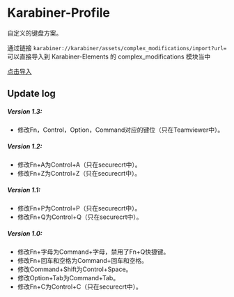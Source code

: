 # Karabiner-Profile

自定义的键盘方案。

通过链接 `karabiner://karabiner/assets/complex_modifications/import?url=` 可以直接导入到 Karabiner-Elements 的 complex_modifications 模块当中

[点击导入](karabiner://karabiner/assets/complex_modifications/import?url=https://raw.githubusercontent.com/clm0081/karabiner-profile/master/RomansProfile.json)

## Update log
 
##### Version 1.3: 

* 修改Fn，Control，Option，Command对应的键位（只在Teamviewer中）。

##### Version 1.2: 

* 修改Fn+A为Control+A（只在securecrt中）。
* 修改Fn+Z为Control+Z（只在securecrt中）。

##### Version 1.1: 

* 修改Fn+P为Control+P（只在securecrt中）。
* 修改Fn+Q为Control+Q（只在securecrt中）。

##### Version 1.0: 

* 修改Fn+字母为Command+字母，禁用了Fn+Q快捷键。
* 修改Fn+回车和空格为Command+回车和空格。
* 修改Command+Shift为Control+Space。
* 修改Option+Tab为Command+Tab。
* 修改Fn+C为Control+C（只在securecrt中）。